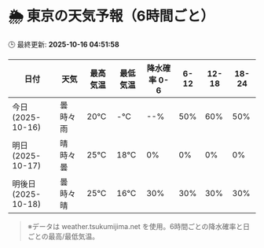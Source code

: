 # 🌦️ 東京の天気予報（6時間ごと）

🕒 最終更新: **2025-10-16 04:51:58**

| 日付 | 天気 | 最高気温 | 最低気温 | 降水確率 0-6 | 6-12 | 12-18 | 18-24 |
|------|------|----------|----------|------------|------|------|------|
| 今日 (2025-10-16) | 曇時々雨 | 20℃ | -℃ | --% | 50% | 60% | 50% |
| 明日 (2025-10-17) | 晴時々曇 | 25℃ | 18℃ | 0% | 0% | 0% | 0% |
| 明後日 (2025-10-18) | 曇時々晴 | 25℃ | 16℃ | 30% | 30% | 30% | 30% |

> ※データは weather.tsukumijima.net を使用。6時間ごとの降水確率と日ごとの最高/最低気温。